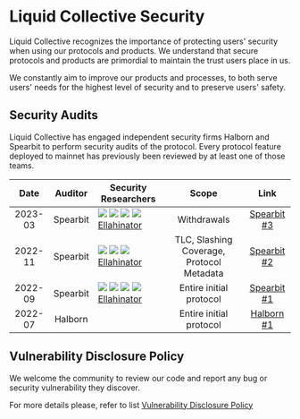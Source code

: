 # Liquid Collective Security

Liquid Collective recognizes the importance of protecting users' security when using our protocols and products. We understand that secure protocols and products are primordial to maintain the trust users place in us. 

We constantly aim to improve our products and processes, to both serve users' needs for the highest level of security and to preserve users' safety. 

## Security Audits

Liquid Collective has engaged independent security firms Halborn and Spearbit to perform security audits of the protocol. Every protocol feature deployed to mainnet has previously been reviewed by at least one of those teams.

| **Date** | **Auditor** | **Security Researchers**                                                                                                                                                                                                                                                                                                                                                                                                               |                 **Scope**                 |                  **Link**                |
|:--------:|:-----------:|----------------------------------------------------------------------------------------------------------------------------------------------------------------------------------------------------------------------------------------------------------------------------------------------------------------------------------------------------------------------------------------------------------------------------------------|:-----------------------------------------:|:----------------------------------------:|
|  2023-03 |  Spearbit   | [![](https://github.com/optimumsec.png?size=50)](https://github.com/optimumsec) [![](https://github.com/Saw-mon-and-Natalie.png?size=50)](https://github.com/Saw-mon-and-Natalie) [![](https://github.com/xiaoming9090.png?size=50)](https://github.com/xiaoming9090) [![](https://github.com/eccentricexit.png?size=50)](https://github.com/eccentricexit) [Ellahinator](https://github.com/Ellahinator) | Withdrawals                               | [Spearbit #3](audits/202303_Spearbit.md) |
|  2022-11 |  Spearbit   | [![](https://github.com/optimumsec.png?size=50)](https://github.com/optimumsec) [![](https://github.com/StErMi.png?size=50)](https://github.com/StErMi) [![](https://github.com/eccentricexit.png?size=50)](https://github.com/eccentricexit) [Ellahinator](https://github.com/Ellahinator)                                                                                                          | TLC, Slashing Coverage, Protocol Metadata | [Spearbit #2](audits/202211_Spearbit.md) |
|  2022-09 |  Spearbit   | [![](https://github.com/Saw-mon-and-Natalie.png?size=50)](https://github.com/Saw-mon-and-Natalie) [![](https://github.com/optimumsec.png?size=50)](https://github.com/optimumsec) [![](https://github.com/StErMi.png?size=50)](https://github.com/StErMi) [![](https://github.com/eccentricexit.png?size=50)](https://github.com/eccentricexit) [Ellahinator](https://github.com/Ellahinator)        | Entire initial protocol                   | [Spearbit #1](audits/202209_Spearbit.md) |
|  2022-07 |   Halborn   |                                                                                                                                                                                                                                                                                                                                                                                                                                        | Entire initial protocol                   | [Halborn #1](audits/202211_Spearbit.md)  |

## Vulnerability Disclosure Policy

We welcome the community to review our code and report any bug or security vulnerability they discover.

For more details please, refer to list [Vulnerability Disclosure Policy](VULNERABILITY_DISCLOSURE.md)
